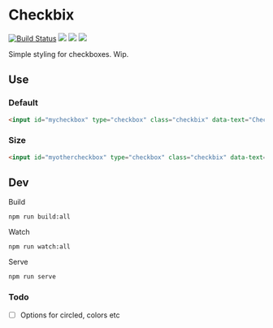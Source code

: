 # Checkbix

[![Build Status](https://travis-ci.org/urre/checkbix.svg?branch=master)](https://travis-ci.org/urre/checkbix) ![](https://badge-size.herokuapp.com/urre/checkbix/master/dist/js/checkbix.min.js.svg?label=Minified_js_size) ![](https://badge-size.herokuapp.com/urre/checkbix/master/dist/js/checkbix.js.svg?label=Normal_js_size) ![](https://badge-size.herokuapp.com/urre/checkbix/master/dist/css/checkbix.min.css.svg?label=CSS_size)

Simple styling for checkboxes. Wip.

## Use

### Default

```html
<input id="mycheckbox" type="checkbox" class="checkbix" data-text="Checkbix">
```

### Size

```html
<input id="myothercheckbox" type="checkbox" class="checkbix" data-text="Checkbix. Large, checked" data-size="large" checked>
```

## Dev

Build

    npm run build:all    

Watch

    npm run watch:all

Serve
    
    npm run serve

### Todo
+ [ ] Options for circled, colors etc
